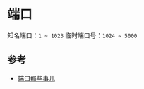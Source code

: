# 端口

知名端口：`1 ~ 1023`
临时端口号：`1024 ~ 5000`

## 参考

* [端口那些事儿](https://zhuanlan.zhihu.com/p/20365900)
